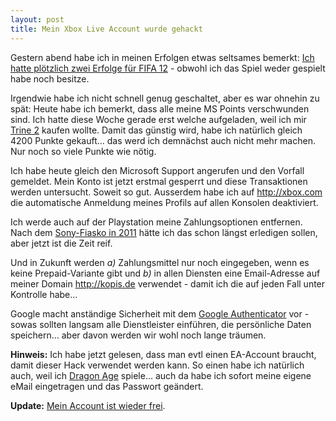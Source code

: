 ```yaml
---
layout: post
title: Mein Xbox Live Account wurde gehackt
---
```

Gestern abend habe ich in meinen Erfolgen etwas seltsames bemerkt: [Ich hatte plötzlich zwei Erfolge für FIFA 12][0] - obwohl ich das Spiel weder gespielt habe noch besitze.

Irgendwie habe ich nicht schnell genug geschaltet, aber es war ohnehin zu spät: Heute habe ich bemerkt, dass alle meine MS Points verschwunden sind. Ich hatte diese Woche gerade erst welche aufgeladen, weil ich mir [Trine 2][1] kaufen wollte. Damit das günstig wird, habe ich natürlich gleich 4200 Punkte gekauft... das werd ich demnächst auch nicht mehr machen. Nur noch so viele Punkte wie nötig.

Ich habe heute gleich den Microsoft Support angerufen und den Vorfall gemeldet. Mein Konto ist jetzt erstmal gesperrt und diese Transaktionen werden untersucht. Soweit so gut. Ausserdem habe ich auf http://xbox.com die automatische Anmeldung meines Profils auf allen Konsolen deaktiviert.

Ich werde auch auf der Playstation meine Zahlungsoptionen entfernen. Nach dem [Sony-Fiasko in 2011][2] hätte ich das schon längst erledigen sollen, aber jetzt ist die Zeit reif.

Und in Zukunft werden *a)* Zahlungsmittel nur noch eingegeben, wenn es keine Prepaid-Variante gibt und *b)* in allen Diensten eine Email-Adresse auf meiner Domain http://kopis.de verwendet - damit ich die auf jeden Fall unter Kontrolle habe...

Google macht anständige Sicherheit mit dem [Google Authenticator][3] vor - sowas sollten langsam alle Dienstleister einführen, die persönliche Daten speichern... aber davon werden wir wohl noch lange träumen.

**Hinweis:** Ich habe jetzt gelesen, dass man evtl einen EA-Account braucht, damit dieser Hack verwendet werden kann. So einen habe ich natürlich auch, weil ich [Dragon Age][4] spiele... auch da habe ich sofort meine eigene eMail eingetragen und das Passwort geändert.

**Update:** [Mein Account ist wieder frei][5].

[0]: http://arstechnica.com/gaming/news/2011/10/xbox-live-users-experiencing-hacked-accounts-fifa-11-and-12-purchases.ars
[1]: http://trine2.com/site/
[2]: http://www.zeit.de/digital/datenschutz/2011-05/sony-sorry-singer
[3]: http://support.google.com/accounts/bin/static.py?hl=de&guide=1056283&page=guide.cs&answer=180744&rd=3
[4]: http://dragonage.bioware.com
[5]: /2012/01/21/nach-dem-hack-xbox-account-wieder-freigeschaltet/
